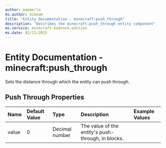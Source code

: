 ```yaml
---
author: mammerla
ms.author: mikeam
title: "Entity Documentation - minecraft:push_through"
description: "Describes the minecraft:push_through entity component"
ms.service: minecraft-bedrock-edition
ms.date: 02/11/2025 
---
```


# Entity Documentation - minecraft:push_through

Sets the distance through which the entity can push through.


## Push Through Properties

|Name       |Default Value |Type |Description |Example Values |
|:----------|:-------------|:----|:-----------|:------------- |
| value | 0 | Decimal number | The value of the entity's push-through, in blocks. |  | 
